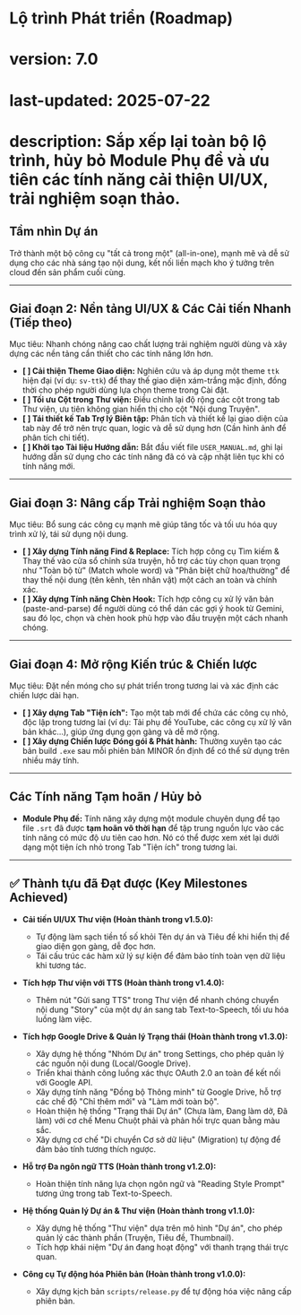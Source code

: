 # Lộ trình Phát triển (Roadmap)
# version: 7.0
# last-updated: 2025-07-22
# description: Sắp xếp lại toàn bộ lộ trình, hủy bỏ Module Phụ đề và ưu tiên các tính năng cải thiện UI/UX, trải nghiệm soạn thảo.

## Tầm nhìn Dự án
Trở thành một bộ công cụ "tất cả trong một" (all-in-one), mạnh mẽ và dễ sử dụng cho các nhà sáng tạo nội dung, kết nối liền mạch kho ý tưởng trên cloud đến sản phẩm cuối cùng.

---
## Giai đoạn 2: Nền tảng UI/UX & Các Cải tiến Nhanh (Tiếp theo)
Mục tiêu: Nhanh chóng nâng cao chất lượng trải nghiệm người dùng và xây dựng các nền tảng cần thiết cho các tính năng lớn hơn.

* **[ ] Cải thiện Theme Giao diện:** Nghiên cứu và áp dụng một theme `ttk` hiện đại (ví dụ: `sv-ttk`) để thay thế giao diện xám-trắng mặc định, đồng thời cho phép người dùng lựa chọn theme trong Cài đặt.
* **[ ] Tối ưu Cột trong Thư viện:** Điều chỉnh lại độ rộng các cột trong tab Thư viện, ưu tiên không gian hiển thị cho cột "Nội dung Truyện".
* **[ ] Tái thiết kế Tab Trợ lý Biên tập:** Phân tích và thiết kế lại giao diện của tab này để trở nên trực quan, logic và dễ sử dụng hơn (Cần hình ảnh để phân tích chi tiết).
* **[ ] Khởi tạo Tài liệu Hướng dẫn:** Bắt đầu viết file `USER_MANUAL.md`, ghi lại hướng dẫn sử dụng cho các tính năng đã có và cập nhật liên tục khi có tính năng mới.

---
## Giai đoạn 3: Nâng cấp Trải nghiệm Soạn thảo
Mục tiêu: Bổ sung các công cụ mạnh mẽ giúp tăng tốc và tối ưu hóa quy trình xử lý, tái sử dụng nội dung.

* **[ ] Xây dựng Tính năng Find & Replace:** Tích hợp công cụ Tìm kiếm & Thay thế vào cửa sổ chỉnh sửa truyện, hỗ trợ các tùy chọn quan trọng như "Toàn bộ từ" (Match whole word) và "Phân biệt chữ hoa/thường" để thay thế nội dung (tên kênh, tên nhân vật) một cách an toàn và chính xác.
* **[ ] Xây dựng Tính năng Chèn Hook:** Tích hợp công cụ xử lý văn bản (paste-and-parse) để người dùng có thể dán các gợi ý hook từ Gemini, sau đó lọc, chọn và chèn hook phù hợp vào đầu truyện một cách nhanh chóng.

---
## Giai đoạn 4: Mở rộng Kiến trúc & Chiến lược
Mục tiêu: Đặt nền móng cho sự phát triển trong tương lai và xác định các chiến lược dài hạn.

* **[ ] Xây dựng Tab "Tiện ích":** Tạo một tab mới để chứa các công cụ nhỏ, độc lập trong tương lai (ví dụ: Tải phụ đề YouTube, các công cụ xử lý văn bản khác...), giúp ứng dụng gọn gàng và dễ mở rộng.
* **[ ] Xây dựng Chiến lược Đóng gói & Phát hành:** Thường xuyên tạo các bản build `.exe` sau mỗi phiên bản MINOR ổn định để có thể sử dụng trên nhiều máy tính.

---
## Các Tính năng Tạm hoãn / Hủy bỏ
* **Module Phụ đề:** Tính năng xây dựng một module chuyên dụng để tạo file `.srt` đã được **tạm hoãn vô thời hạn** để tập trung nguồn lực vào các tính năng có mức độ ưu tiên cao hơn. Nó có thể được xem xét lại dưới dạng một tiện ích nhỏ trong Tab "Tiện ích" trong tương lai.

---
## ✅ Thành tựu đã Đạt được (Key Milestones Achieved)

* **Cải tiến UI/UX Thư viện (Hoàn thành trong v1.5.0):**
    * Tự động làm sạch tiền tố số khỏi Tên dự án và Tiêu đề khi hiển thị để giao diện gọn gàng, dễ đọc hơn.
    * Tái cấu trúc các hàm xử lý sự kiện để đảm bảo tính toàn vẹn dữ liệu khi tương tác.

* **Tích hợp Thư viện với TTS (Hoàn thành trong v1.4.0):**
    * Thêm nút "Gửi sang TTS" trong Thư viện để nhanh chóng chuyển nội dung "Story" của một dự án sang tab Text-to-Speech, tối ưu hóa luồng làm việc.

* **Tích hợp Google Drive & Quản lý Trạng thái (Hoàn thành trong v1.3.0):**
    * Xây dựng hệ thống "Nhóm Dự án" trong Settings, cho phép quản lý các nguồn nội dung (Local/Google Drive).
    * Triển khai thành công luồng xác thực OAuth 2.0 an toàn để kết nối với Google API.
    * Xây dựng tính năng "Đồng bộ Thông minh" từ Google Drive, hỗ trợ các chế độ "Chỉ thêm mới" và "Làm mới toàn bộ".
    * Hoàn thiện hệ thống "Trạng thái Dự án" (Chưa làm, Đang làm dở, Đã làm) với cơ chế Menu Chuột phải và phản hồi trực quan bằng màu sắc.
    * Xây dựng cơ chế "Di chuyển Cơ sở dữ liệu" (Migration) tự động để đảm bảo tính tương thích ngược.

* **Hỗ trợ Đa ngôn ngữ TTS (Hoàn thành trong v1.2.0):**
    * Hoàn thiện tính năng lựa chọn ngôn ngữ và "Reading Style Prompt" tương ứng trong tab Text-to-Speech.

* **Hệ thống Quản lý Dự án & Thư viện (Hoàn thành trong v1.1.0):**
    * Xây dựng hệ thống "Thư viện" dựa trên mô hình "Dự án", cho phép quản lý các thành phần (Truyện, Tiêu đề, Thumbnail).
    * Tích hợp khái niệm "Dự án đang hoạt động" với thanh trạng thái trực quan.

* **Công cụ Tự động hóa Phiên bản (Hoàn thành trong v1.0.0):**
    * Xây dựng kịch bản `scripts/release.py` để tự động hóa việc nâng cấp phiên bản.